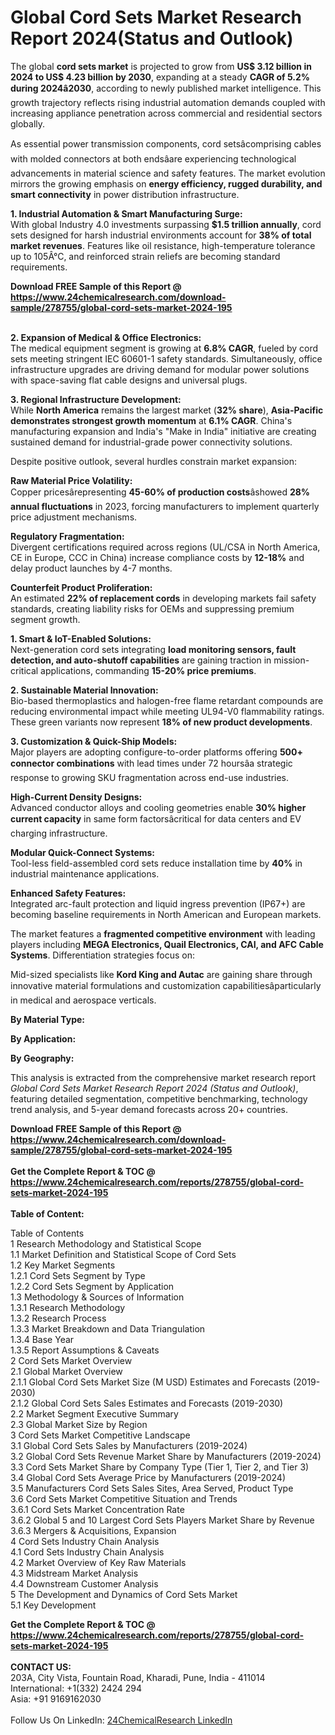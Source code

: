 <h1>Global Cord Sets Market Research Report 2024(Status and Outlook)</h1><p>The global <strong>cord sets market</strong> is projected to grow from <strong>US$ 3.12 billion in 2024 to US$ 4.23 billion by 2030</strong>, expanding at a steady <strong>CAGR of 5.2% during 2024â2030</strong>, according to newly published market intelligence. This growth trajectory reflects rising industrial automation demands coupled with increasing appliance penetration across commercial and residential sectors globally.</p><p>As essential power transmission components, cord setsâcomprising cables with molded connectors at both endsâare experiencing technological advancements in material science and safety features. The market evolution mirrors the growing emphasis on <strong>energy efficiency, rugged durability, and smart connectivity</strong> in power distribution infrastructure.</p><p><strong>1. Industrial Automation &amp; Smart Manufacturing Surge:</strong><br>
With global Industry 4.0 investments surpassing <strong>$1.5 trillion annually</strong>, cord sets designed for harsh industrial environments account for <strong>38% of total market revenues</strong>. Features like oil resistance, high-temperature tolerance up to 105Â°C, and reinforced strain reliefs are becoming standard requirements.</p><div><b>Download FREE Sample of this Report @ 
            <a href="https://www.24chemicalresearch.com/download-sample/278755/global-cord-sets-market-2024-195">
            https://www.24chemicalresearch.com/download-sample/278755/global-cord-sets-market-2024-195</a></b></div><br><p><strong>2. Expansion of Medical &amp; Office Electronics:</strong><br>
The medical equipment segment is growing at <strong>6.8% CAGR</strong>, fueled by cord sets meeting stringent IEC 60601-1 safety standards. Simultaneously, office infrastructure upgrades are driving demand for modular power solutions with space-saving flat cable designs and universal plugs.</p><p><strong>3. Regional Infrastructure Development:</strong><br>
While <strong>North America</strong> remains the largest market (<strong>32% share</strong>), <strong>Asia-Pacific demonstrates strongest growth momentum</strong> at <strong>6.1% CAGR</strong>. China's manufacturing expansion and India's "Make in India" initiative are creating sustained demand for industrial-grade power connectivity solutions.</p><p>Despite positive outlook, several hurdles constrain market expansion:</p><p><strong>Raw Material Price Volatility:</strong><br>
	Copper pricesârepresenting <strong>45-60% of production costs</strong>âshowed <strong>28% annual fluctuations</strong> in 2023, forcing manufacturers to implement quarterly price adjustment mechanisms.</p><p><strong>Regulatory Fragmentation:</strong><br>
	Divergent certifications required across regions (UL/CSA in North America, CE in Europe, CCC in China) increase compliance costs by <strong>12-18%</strong> and delay product launches by 4-7 months.</p><p><strong>Counterfeit Product Proliferation:</strong><br>
	An estimated <strong>22% of replacement cords</strong> in developing markets fail safety standards, creating liability risks for OEMs and suppressing premium segment growth.</p><p><strong>1. Smart &amp; IoT-Enabled Solutions:</strong><br>
Next-generation cord sets integrating <strong>load monitoring sensors, fault detection, and auto-shutoff capabilities</strong> are gaining traction in mission-critical applications, commanding <strong>15-20% price premiums</strong>.</p><p><strong>2. Sustainable Material Innovation:</strong><br>
Bio-based thermoplastics and halogen-free flame retardant compounds are reducing environmental impact while meeting UL94-V0 flammability ratings. These green variants now represent <strong>18% of new product developments</strong>.</p><p><strong>3. Customization &amp; Quick-Ship Models:</strong><br>
Major players are adopting configure-to-order platforms offering <strong>500+ connector combinations</strong> with lead times under 72 hoursâa strategic response to growing SKU fragmentation across end-use industries.</p><p><strong>High-Current Density Designs:</strong><br>
	Advanced conductor alloys and cooling geometries enable <strong>30% higher current capacity</strong> in same form factorsâcritical for data centers and EV charging infrastructure.</p><p><strong>Modular Quick-Connect Systems:</strong><br>
	Tool-less field-assembled cord sets reduce installation time by <strong>40%</strong> in industrial maintenance applications.</p><p><strong>Enhanced Safety Features:</strong><br>
	Integrated arc-fault protection and liquid ingress prevention (IP67+) are becoming baseline requirements in North American and European markets.</p><p>The market features a <strong>fragmented competitive environment</strong> with leading players including <strong>MEGA Electronics, Quail Electronics, CAI, and AFC Cable Systems</strong>. Differentiation strategies focus on:</p><p>Mid-sized specialists like <strong>Kord King and Autac</strong> are gaining share through innovative material formulations and customization capabilitiesâparticularly in medical and aerospace verticals.</p><p><strong>By Material Type:</strong></p><p><strong>By Application:</strong></p><p><strong>By Geography:</strong></p><p>This analysis is extracted from the comprehensive market research report <em>Global Cord Sets Market Research Report 2024 (Status and Outlook)</em>, featuring detailed segmentation, competitive benchmarking, technology trend analysis, and 5-year demand forecasts across 20+ countries.</p><div><b>Download FREE Sample of this Report @ 
            <a href="https://www.24chemicalresearch.com/download-sample/278755/global-cord-sets-market-2024-195">
            https://www.24chemicalresearch.com/download-sample/278755/global-cord-sets-market-2024-195</a></b></div><br><div><b>Get the Complete Report & TOC @ 
            <a href="https://www.24chemicalresearch.com/reports/278755/global-cord-sets-market-2024-195">
            https://www.24chemicalresearch.com/reports/278755/global-cord-sets-market-2024-195</a></b></div><br>
            <b>Table of Content:</b><p>Table of Contents<br />
1 Research Methodology and Statistical Scope<br />
1.1 Market Definition and Statistical Scope of Cord Sets<br />
1.2 Key Market Segments<br />
1.2.1 Cord Sets Segment by Type<br />
1.2.2 Cord Sets Segment by Application<br />
1.3 Methodology & Sources of Information<br />
1.3.1 Research Methodology<br />
1.3.2 Research Process<br />
1.3.3 Market Breakdown and Data Triangulation<br />
1.3.4 Base Year<br />
1.3.5 Report Assumptions & Caveats<br />
2 Cord Sets Market Overview<br />
2.1 Global Market Overview<br />
2.1.1 Global Cord Sets Market Size (M USD) Estimates and Forecasts (2019-2030)<br />
2.1.2 Global Cord Sets Sales Estimates and Forecasts (2019-2030)<br />
2.2 Market Segment Executive Summary<br />
2.3 Global Market Size by Region<br />
3 Cord Sets Market Competitive Landscape<br />
3.1 Global Cord Sets Sales by Manufacturers (2019-2024)<br />
3.2 Global Cord Sets Revenue Market Share by Manufacturers (2019-2024)<br />
3.3 Cord Sets Market Share by Company Type (Tier 1, Tier 2, and Tier 3)<br />
3.4 Global Cord Sets Average Price by Manufacturers (2019-2024)<br />
3.5 Manufacturers Cord Sets Sales Sites, Area Served, Product Type<br />
3.6 Cord Sets Market Competitive Situation and Trends<br />
3.6.1 Cord Sets Market Concentration Rate<br />
3.6.2 Global 5 and 10 Largest Cord Sets Players Market Share by Revenue<br />
3.6.3 Mergers & Acquisitions, Expansion<br />
4 Cord Sets Industry Chain Analysis<br />
4.1 Cord Sets Industry Chain Analysis<br />
4.2 Market Overview of Key Raw Materials<br />
4.3 Midstream Market Analysis<br />
4.4 Downstream Customer Analysis<br />
5 The Development and Dynamics of Cord Sets Market <br />
5.1 Key Development</p><div><b>Get the Complete Report & TOC @ 
            <a href="https://www.24chemicalresearch.com/reports/278755/global-cord-sets-market-2024-195">
            https://www.24chemicalresearch.com/reports/278755/global-cord-sets-market-2024-195</a></b></div><br><b>CONTACT US:</b><br>
            203A, City Vista, Fountain Road, Kharadi, Pune, India - 411014<br>
            International: +1(332) 2424 294<br>
            Asia: +91 9169162030 <br><br>
            Follow Us On LinkedIn: <a href="https://www.linkedin.com/company/24chemicalresearch/">24ChemicalResearch LinkedIn</a>